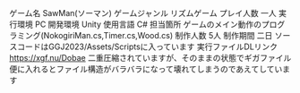ゲーム名 SawMan(ソーマン)
ゲームジャンル リズムゲーム
プレイ人数 一人
実行環境 PC
開発環境 Unity
使用言語 C#
担当箇所 ゲームのメイン動作のプログラミング(NokogiriMan.cs,Timer.cs,Wood.cs)
制作人数 5人
制作期間 二日
ソースコードはGGJ2023/Assets/Scriptsに入っています
実行ファイルDLリンク https://xgf.nu/Dobae
二重圧縮されていますが、そのままの状態でギガファイル便に入れるとファイル構造がバラバラになって壊れてしまうのであえてしています
